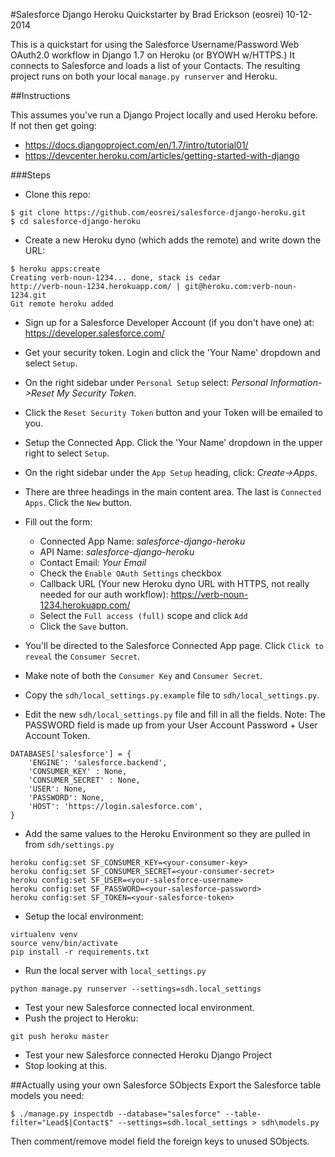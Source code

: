 #Salesforce Django Heroku Quickstarter
by Brad Erickson (eosrei) 10-12-2014

This is a quickstart for using the Salesforce Username/Password Web OAuth2.0
workflow in Django 1.7 on Heroku (or BYOWH w/HTTPS.) It connects to Salesforce
and loads a list of your Contacts. The resulting project runs on both your local
`manage.py runserver` and Heroku.

##Instructions

This assumes you've run a Django Project locally and used Heroku before. If not
then get going:

 * https://docs.djangoproject.com/en/1.7/intro/tutorial01/
 * https://devcenter.heroku.com/articles/getting-started-with-django

###Steps

* Clone this repo:
```
$ git clone https://github.com/eosrei/salesforce-django-heroku.git
$ cd salesforce-django-heroku
```

* Create a new Heroku dyno (which adds the remote) and write down the URL:
```
$ heroku apps:create
Creating verb-noun-1234... done, stack is cedar
http://verb-noun-1234.herokuapp.com/ | git@heroku.com:verb-noun-1234.git
Git remote heroku added
```

* Sign up for a Salesforce Developer Account (if you don't have one) at: https://developer.salesforce.com/
* Get your security token. Login and click the 'Your Name' dropdown and select `Setup`.
* On the right sidebar under `Personal Setup` select: *Personal Information->Reset My Security Token*.
* Click the `Reset Security Token` button and your Token will be emailed to you.
* Setup the Connected App. Click the 'Your Name' dropdown in the upper right to select `Setup`.
* On the right sidebar under the `App Setup` heading, click: *Create->Apps*.
* There are three headings in the main content area. The last is `Connected Apps`. Click the `New` button.
* Fill out the form:
  * Connected App Name: *salesforce-django-heroku*
  * API Name: *salesforce-django-heroku*
  * Contact Email: *Your Email*
  * Check the `Enable OAuth Settings` checkbox
  * Callback URL (Your new Heroku dyno URL with HTTPS, not really needed for our auth workflow): https://verb-noun-1234.herokuapp.com/
  * Select the `Full access (full)` scope and click `Add`
  * Click the `Save` button.

* You'll be directed to the Salesforce Connected App page. Click `Click to reveal` the `Consumer Secret`.
* Make note of both the `Consumer Key` and `Consumer Secret`.
* Copy the `sdh/local_settings.py.example` file to `sdh/local_settings.py`.
* Edit the new `sdh/local_settings.py` file and fill in all the fields. Note: The
    PASSWORD field is made up from your User Account Password + User Account Token.    
```
DATABASES['salesforce'] = {
    'ENGINE': 'salesforce.backend',
    'CONSUMER_KEY' : None,
    'CONSUMER_SECRET' : None,
    'USER': None,
    'PASSWORD': None,
    'HOST': 'https://login.salesforce.com',
}
```

* Add the same values to the Heroku Environment so they are pulled in from `sdh/settings.py`
```
heroku config:set SF_CONSUMER_KEY=<your-consumer-key>
heroku config:set SF_CONSUMER_SECRET=<your-consumer-secret>
heroku config:set SF_USER=<your-salesforce-username>
heroku config:set SF_PASSWORD=<your-salesforce-password>
heroku config:set SF_TOKEN=<your-salesforce-token>
```

* Setup the local environment:
```
virtualenv venv
source venv/bin/activate
pip install -r requirements.txt
```
* Run the local server with `local_settings.py`
```
python manage.py runserver --settings=sdh.local_settings
```
* Test your new Salesforce connected local environment.
* Push the project to Heroku:
```
git push heroku master
```
* Test your new Salesforce connected Heroku Django Project
* Stop looking at this.

##Actually using your own Salesforce SObjects
Export the Salesforce table models you need:
```
$ ./manage.py inspectdb --database="salesforce" --table-filter="Lead$|Contact$" --settings=sdh.local_settings > sdh\models.py
```
Then comment/remove model field the foreign keys to unused SObjects.
